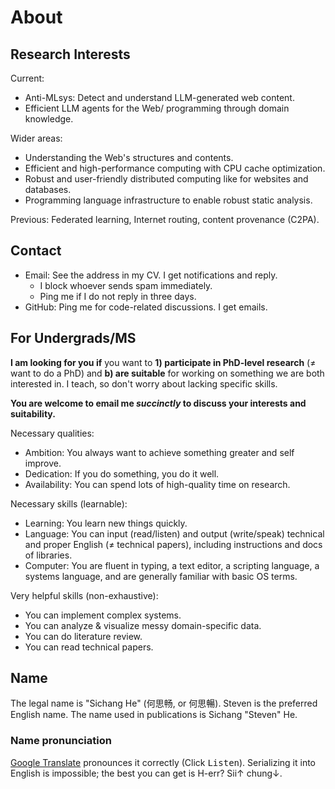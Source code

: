 # About

## Research Interests

Current:

- Anti-MLsys: Detect and understand LLM-generated web content.
- Efficient LLM agents for the Web/ programming through domain knowledge.

Wider areas:

- Understanding the Web's structures and contents.
- Efficient and high-performance computing with CPU cache optimization.
- Robust and user-friendly distributed computing like for websites and
    databases.
- Programming language infrastructure to enable robust static analysis.

Previous: Federated learning, Internet routing, content provenance (C2PA).

## Contact

- Email: See the address in my CV. I get notifications and reply.
    - I block whoever sends spam immediately.
    - Ping me if I do not reply in three days.
- GitHub: Ping me for code-related discussions. I get emails.

## For Undergrads/MS

**I am looking for you if** you want to **1) participate in
PhD-level research** (≠ want to do a PhD) and **b) are suitable** for
working on something we are both interested in.
I teach, so don't worry about lacking specific skills.

**You are welcome to email me *succinctly* to discuss your interests and
suitability.**

Necessary qualities:

- Ambition: You always want to achieve something greater and self improve.
- Dedication: If you do something, you do it well.
- Availability: You can spend lots of high-quality time on research.

Necessary skills (learnable):

- Learning: You learn new things quickly.
- Language: You can input (read/listen) and output (write/speak)
    technical and proper English (≠ technical papers),
    including instructions and docs of libraries.
- Computer: You are fluent in typing, a text editor, a scripting language,
    a systems language, and are generally familiar with basic OS terms.

Very helpful skills (non-exhaustive):

- You can implement complex systems.
- You can analyze & visualize messy domain-specific data.
- You can do literature review.
- You can read technical papers.

## Name

The legal name is "Sichang He" (何思畅, or 何思暢).
Steven is the preferred English name.
The name used in publications is Sichang "Steven" He.

### Name pronunciation

[Google
Translate](https://translate.google.com/?text=%E4%BD%95%E6%80%9D%E7%95%85)
pronounces it correctly (Click <kbd>Listen</kbd>).
Serializing it into English is impossible; the best you can get is H-err?
Sii↑ chung↓.
